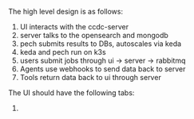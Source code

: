 


The high level design is as follows:

1. UI interacts with the ccdc-server
2. server talks to the opensearch and mongodb
3. pech submits results to DBs, autoscales via keda
4. keda and pech run on k3s
5. users submit jobs through ui -> server -> rabbitmq
6. Agents use webhooks to send data back to server
7. Tools return data back to ui through server

The UI should have the following tabs:

1. 
